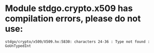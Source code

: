 # Module stdgo.crypto.x509 has compilation errors, please do not use:
```
stdgo/crypto/x509/X509.hx:5830: characters 24-36 : Type not found : GoUnTypedInt

```

